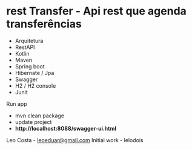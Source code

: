 # rest Transfer - Api rest que agenda transferências


* Arquitetura
* RestAPI
* Kotlin
* Maven
* Spring boot
* Hibernate / Jpa
* Swagger
* H2 / H2 console
* Junit


Run app

* mvn clean package
* update project 
* <b>http://localhost:8088/swagger-ui.html</b>


Leo Costa - leoeduar@gmail.com Initial work - lelodois
